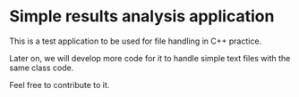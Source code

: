# Simple results analysis application
This is a test application to be used for file handling in C++ practice.

Later on, we will develop more code for it to handle simple text files with the same class code.

Feel free to contribute to it.
